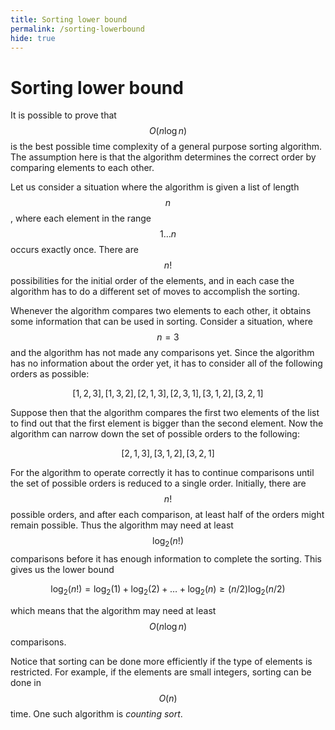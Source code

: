 ```yaml
---
title: Sorting lower bound
permalink: /sorting-lowerbound
hide: true
---
```


# Sorting lower bound

It is possible to prove that $$O(n \log n)$$ is the best possible time complexity of a general purpose sorting algorithm. The assumption here is that the algorithm determines the correct order by comparing elements to each other.

Let us consider a situation where the algorithm is given a list of length $$n$$, where each element in the range $$1 \dots n$$ occurs exactly once. There are $$n!$$ possibilities for the initial order of the elements, and in each case the algorithm has to do a different set of moves to accomplish the sorting.

Whenever the algorithm compares two elements to each other, it obtains some information that can be used in sorting. Consider a situation, where $$n=3$$ and
the algorithm has not made any comparisons yet. Since the algorithm has no information about the order yet, it has to consider all of the following orders as possible:

$$[1,2,3], [1,3,2], [2,1,3], [2,3,1], [3,1,2], [3,2,1]$$

Suppose then that the algorithm compares the first two elements of the list to find out that the first element is bigger than the second element. Now the algorithm can narrow down the set of possible orders to the following:

$$[2,1,3], [3,1,2], [3,2,1]$$

For the algorithm to operate correctly it has to continue comparisons until the set of possible orders is reduced to a single order. Initially, there are $$n!$$ possible orders, and after each comparison, at least half of the orders might remain possible. Thus the algorithm may need at least $$\log_2(n!)$$ comparisons before it has enough information to complete the sorting. This gives us the lower bound

$$\log_2(n!) = \log_2(1)+\log_2(2)+\dots+\log_2(n) \ge (n/2) \log_2(n/2)$$

which means that the algorithm may need at least $$O(n \log n)$$ comparisons.

Notice that sorting can be done more efficiently if the type of elements is restricted. For example, if the elements are small integers, sorting can be done in $$O(n)$$ time. One such algorithm is _counting sort_.
